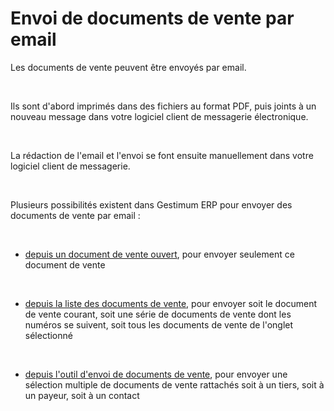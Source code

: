 # Envoi de documents de vente par email

Les documents de vente peuvent être envoyés par email.


 


Ils sont d'abord imprimés dans des fichiers au format PDF, puis joints à un nouveau message dans votre logiciel client de messagerie électronique.


 


La rédaction de l'email et l'envoi se font ensuite manuellement dans votre logiciel client de messagerie.


 


Plusieurs possibilités existent dans Gestimum ERP pour envoyer des documents de vente par email :


 


- [depuis un document de vente ouvert](../1/EnvoiEmailDepuisDocumentVente.md), pour envoyer seulement ce document de vente


 


- [depuis la liste des documents de vente](../1/EnvoiEmailDepuisDocumentVente.md), pour envoyer soit le document de vente courant, soit une série de documents de vente dont les numéros se suivent, soit tous les documents de vente de l'onglet sélectionné


 


- [depuis l'outil d'envoi de documents de vente](../3/OutilEnvoiDocumentsVenteEmail.md), pour envoyer une sélection multiple de documents de vente rattachés soit à un tiers, soit à un payeur, soit à un contact


